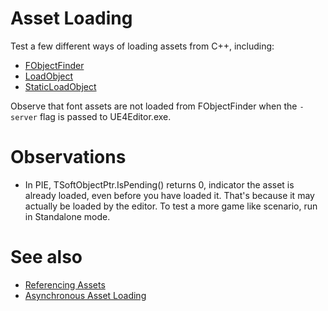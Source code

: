# Asset Loading
Test a few different ways of loading assets from C++, including:

- [FObjectFinder](https://api.unrealengine.com/INT/API/Runtime/CoreUObject/UObject/ConstructorHelpers/FObjectFinder/index.html)
- [LoadObject](https://api.unrealengine.com/INT/API/Runtime/CoreUObject/UObject/LoadObject/index.html)
- [StaticLoadObject](https://api.unrealengine.com/INT/API/Runtime/CoreUObject/UObject/StaticLoadObject/index.html)

Observe that font assets are not loaded from FObjectFinder when the `-server` flag is passed to UE4Editor.exe.


# Observations

- In PIE, TSoftObjectPtr.IsPending() returns 0, indicator the asset is already loaded, even before you have loaded it. That's because it may actually be loaded by the editor. To test a more game like scenario, run in Standalone mode.


# See also

- [Referencing Assets](https://docs.unrealengine.com/en-us/Programming/Assets/ReferencingAssets)
- [Asynchronous Asset Loading](https://docs.unrealengine.com/en-US/ProgrammingAndScripting/ProgrammingWithCPP/Assets/AsyncLoading/index.html)
